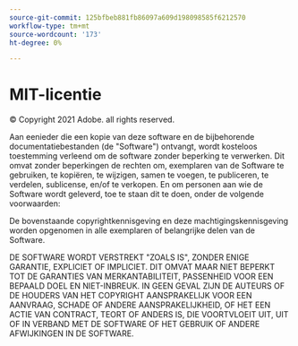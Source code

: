 ```yaml
---
source-git-commit: 125bfbeb881fb86097a609d198098585f6212570
workflow-type: tm+mt
source-wordcount: '173'
ht-degree: 0%

---
```

# MIT-licentie

© Copyright 2021 Adobe. all rights reserved.

Aan eenieder die een kopie van deze software en de bijbehorende documentatiebestanden (de &quot;Software&quot;) ontvangt, wordt kosteloos toestemming verleend om de software zonder beperking te verwerken. Dit omvat zonder beperkingen de rechten om, exemplaren van de Software te gebruiken, te kopiëren, te wijzigen, samen te voegen, te publiceren, te verdelen, sublicense, en/of te verkopen. En om personen aan wie de Software wordt geleverd, toe te staan dit te doen, onder de volgende voorwaarden:

De bovenstaande copyrightkennisgeving en deze machtigingskennisgeving worden opgenomen in alle exemplaren of belangrijke delen van de Software.

DE SOFTWARE WORDT VERSTREKT &quot;ZOALS IS&quot;, ZONDER ENIGE GARANTIE, EXPLICIET OF IMPLICIET. DIT OMVAT MAAR NIET BEPERKT TOT DE GARANTIES VAN MERKANTABILITEIT, PASSENHEID VOOR EEN BEPAALD DOEL EN NIET-INBREUK. IN GEEN GEVAL ZIJN DE AUTEURS OF DE HOUDERS VAN HET COPYRIGHT AANSPRAKELIJK VOOR EEN AANVRAAG, SCHADE OF ANDERE AANSPRAKELIJKHEID, OF HET EEN ACTIE VAN CONTRACT, TEORT OF ANDERS IS, DIE VOORTVLOEIT UIT, UIT OF IN VERBAND MET DE SOFTWARE OF HET GEBRUIK OF ANDERE AFWIJKINGEN IN DE SOFTWARE.
